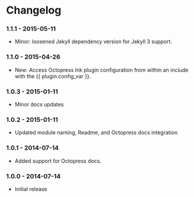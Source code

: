 # Changelog

### 1.1.1 - 2015-05-11

- Minor: loosened Jekyll dependency version for Jekyll 3 support.

### 1.1.0 - 2015-04-26

- New: Access Octopress Ink plugin configuration from within an include with the {{ plugin.config_var }}.

### 1.0.3 - 2015-01-11

- Minor docs updates

### 1.0.2 - 2015-01-11

- Updated module naming, Readme, and Octopress docs integration

### 1.0.1 - 2014-07-14

- Added support for Octopress docs.

### 1.0.0 - 2014-07-14

- Initial release
